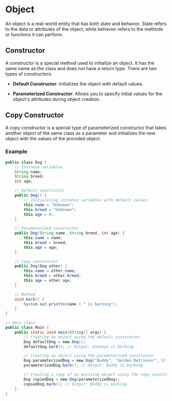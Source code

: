 # Object

An object is a real-world entity that has both state and behavior. State refers to the data or attributes of the object, while behavior refers to the methods or functions it can perform.

## Constructor

A constructor is a special method used to initialize an object. It has the same name as the class and does not have a return type. There are two types of constructors:

- **Default Constructor**: Initializes the object with default values.
   
- **Parameterized Constructor**: Allows you to specify initial values for the object's attributes during object creation.

## Copy Constructor

A copy constructor is a special type of parameterized constructor that takes another object of the same class as a parameter and initializes the new object with the values of the provided object.

### Example

```java
public class Dog {
    // Instance variables
    String name;
    String breed;
    int age;

    // Default constructor
    public Dog() {
        // Initializing instance variables with default values
        this.name = "Unknown";
        this.breed = "Unknown";
        this.age = 0;
    }

    // Parameterized constructor
    public Dog(String name, String breed, int age) {
        this.name = name;
        this.breed = breed;
        this.age = age;
    }

    // Copy constructor
    public Dog(Dog other) {
        this.name = other.name;
        this.breed = other.breed;
        this.age = other.age;
    }

    // Method
    void bark() {
        System.out.println(name + " is barking");
    }
}

// Main class
public class Main {
    public static void main(String[] args) {
        // Creating an object using the default constructor
        Dog defaultDog = new Dog();
        defaultDog.bark(); // Output: Unknown is barking

        // Creating an object using the parameterized constructor
        Dog parameterizedDog = new Dog("Buddy", "Golden Retriever", 5);
        parameterizedDog.bark(); // Output: Buddy is barking

        // Creating a copy of an existing object using the copy constructor
        Dog copiedDog = new Dog(parameterizedDog);
        copiedDog.bark(); // Output: Buddy is barking
    }
}
